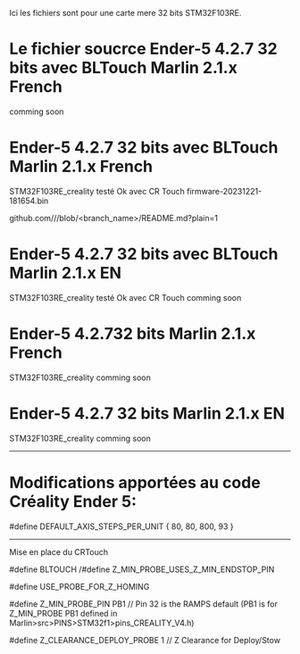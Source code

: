 Ici les fichiers sont pour une carte mere 32 bits STM32F103RE.

# Le fichier soucrce Ender-5 4.2.7 32 bits avec BLTouch Marlin 2.1.x French
comming soon

# Ender-5 4.2.7 32 bits avec BLTouch Marlin 2.1.x French
STM32F103RE_creality testé Ok avec CR Touch
firmware-20231221-181654.bin 

github.com/<organization>/<repository>/blob/<branch_name>/README.md?plain=1

# Ender-5 4.2.7 32 bits avec BLTouch Marlin 2.1.x EN 
STM32F103RE_creality testé Ok avec CR Touch
comming soon

# Ender-5 4.2.732 bits Marlin 2.1.x  French
STM32F103RE_creality 
comming soon
# Ender-5 4.2.7 32 bits Marlin 2.1.x EN
STM32F103RE_creality 
comming soon

________________________________________________


# Modifications apportées au code Créality Ender 5: 

#define DEFAULT_AXIS_STEPS_PER_UNIT   { 80, 80, 800, 93 }
________________________________________________

Mise en place du CRTouch

#define BLTOUCH
/#define Z_MIN_PROBE_USES_Z_MIN_ENDSTOP_PIN

#define USE_PROBE_FOR_Z_HOMING

#define Z_MIN_PROBE_PIN PB1 // Pin 32 is the RAMPS default (PB1 is for Z_MIN_PROBE PB1 defined in Marlin>src>PINS>STM32f1>pins_CREALITY_V4.h)

#define Z_CLEARANCE_DEPLOY_PROBE   1 // Z Clearance for Deploy/Stow

